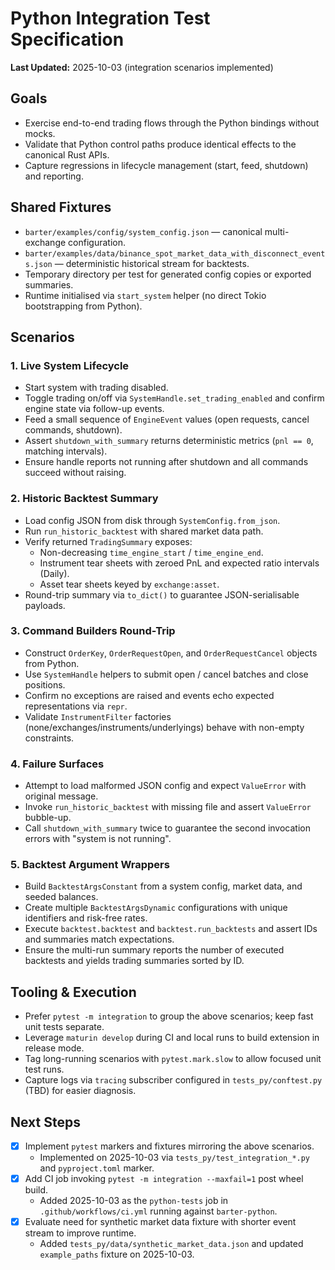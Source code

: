 # Python Integration Test Specification

**Last Updated:** 2025-10-03 (integration scenarios implemented)

## Goals
- Exercise end-to-end trading flows through the Python bindings without mocks.
- Validate that Python control paths produce identical effects to the canonical Rust APIs.
- Capture regressions in lifecycle management (start, feed, shutdown) and reporting.

## Shared Fixtures
- `barter/examples/config/system_config.json` — canonical multi-exchange configuration.
- `barter/examples/data/binance_spot_market_data_with_disconnect_events.json` — deterministic
  historical stream for backtests.
- Temporary directory per test for generated config copies or exported summaries.
- Runtime initialised via `start_system` helper (no direct Tokio bootstrapping from Python).

## Scenarios

### 1. Live System Lifecycle
- Start system with trading disabled.
- Toggle trading on/off via `SystemHandle.set_trading_enabled` and confirm engine state via
  follow-up events.
- Feed a small sequence of `EngineEvent` values (open requests, cancel commands, shutdown).
- Assert `shutdown_with_summary` returns deterministic metrics (`pnl == 0`, matching intervals).
- Ensure handle reports not running after shutdown and all commands succeed without raising.

### 2. Historic Backtest Summary
- Load config JSON from disk through `SystemConfig.from_json`.
- Run `run_historic_backtest` with shared market data path.
- Verify returned `TradingSummary` exposes:
  - Non-decreasing `time_engine_start` / `time_engine_end`.
  - Instrument tear sheets with zeroed PnL and expected ratio intervals (Daily).
  - Asset tear sheets keyed by `exchange:asset`.
- Round-trip summary via `to_dict()` to guarantee JSON-serialisable payloads.

### 3. Command Builders Round-Trip
- Construct `OrderKey`, `OrderRequestOpen`, and `OrderRequestCancel` objects from Python.
- Use `SystemHandle` helpers to submit open / cancel batches and close positions.
- Confirm no exceptions are raised and events echo expected representations via `repr`.
- Validate `InstrumentFilter` factories (none/exchanges/instruments/underlyings) behave with
  non-empty constraints.

### 4. Failure Surfaces
- Attempt to load malformed JSON config and expect `ValueError` with original message.
- Invoke `run_historic_backtest` with missing file and assert `ValueError` bubble-up.
- Call `shutdown_with_summary` twice to guarantee the second invocation errors with
  "system is not running".

### 5. Backtest Argument Wrappers
- Build `BacktestArgsConstant` from a system config, market data, and seeded balances.
- Create multiple `BacktestArgsDynamic` configurations with unique identifiers and risk-free rates.
- Execute `backtest.backtest` and `backtest.run_backtests` and assert IDs and summaries match expectations.
- Ensure the multi-run summary reports the number of executed backtests and yields trading summaries sorted by ID.

## Tooling & Execution
- Prefer `pytest -m integration` to group the above scenarios; keep fast unit tests separate.
- Leverage `maturin develop` during CI and local runs to build extension in release mode.
- Tag long-running scenarios with `pytest.mark.slow` to allow focused unit test runs.
- Capture logs via `tracing` subscriber configured in `tests_py/conftest.py` (TBD) for easier
  diagnosis.

## Next Steps
- [x] Implement `pytest` markers and fixtures mirroring the above scenarios.
  - Implemented on 2025-10-03 via `tests_py/test_integration_*.py` and `pyproject.toml` marker.
- [x] Add CI job invoking `pytest -m integration --maxfail=1` post wheel build.
  - Added 2025-10-03 as the `python-tests` job in `.github/workflows/ci.yml` running against `barter-python`.
- [x] Evaluate need for synthetic market data fixture with shorter event stream to improve runtime.
  - Added `tests_py/data/synthetic_market_data.json` and updated `example_paths` fixture on 2025-10-03.
